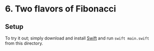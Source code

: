 # 6. Two flavors of Fibonacci

## Setup
To try it out; simply download and install [Swift](https://www.swift.org/download/) and run `swift main.swift` from this directory.

